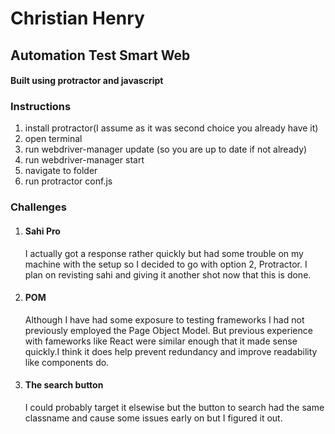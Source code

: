 # Christian Henry

## Automation Test Smart Web

#### Built using protractor and javascript

### Instructions

1. install protractor(I assume as it was second choice you already have it)
2. open terminal
3. run webdriver-manager update (so you are up to date if not already)
4. run webdriver-manager start
5. navigate to folder
6. run protractor conf.js

### Challenges

1. #### Sahi Pro

   I actually got a response rather quickly but had some trouble on my machine with the setup so I decided to go with option 2, Protractor. I plan on revisting sahi and giving it another shot now that this is done.

2. #### POM

   Although I have had some exposure to testing frameworks I had not previously employed the Page Object Model. But previous experience with fameworks like React were similar enough that it made sense quickly.I think it does help prevent redundancy and improve readability like components do.

3. #### The search button

   I could probably target it elsewise but the button to search had the same classname and cause some issues early on but I figured it out.
